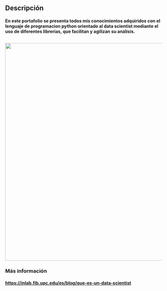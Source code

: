 ## Descripción
#### <p>En este portafolio se presenta todos mis conocimientos adquiridos con el lenguaje de programacion python orientado al **data scientist** mediante el uso de diferentes librerias, que facilitan y agilizan su análisis.</p>
## <center><img src="https://www.wur.nl/upload_mm/9/2/8/6ef26dab-507d-470d-a020-4a1ba7c76439_DS%20in%20a%20nutshell_a7b83859_670x651.png" width="800" height="700"></center>
### Más información
#### https://inlab.fib.upc.edu/es/blog/que-es-un-data-scientist
